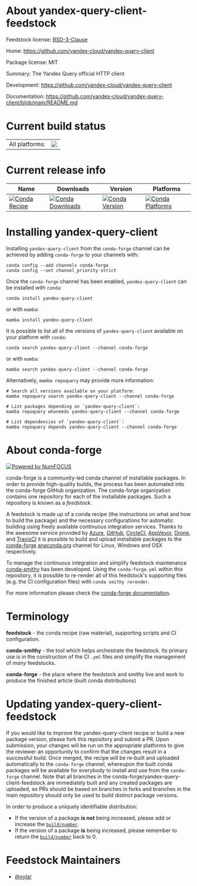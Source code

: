 About yandex-query-client-feedstock
===================================

Feedstock license: [BSD-3-Clause](https://github.com/conda-forge/yandex-query-client-feedstock/blob/main/LICENSE.txt)

Home: https://github.com/yandex-cloud/yandex-query-client

Package license: MIT

Summary: The Yandex Query official HTTP client

Development: https://github.com/yandex-cloud/yandex-query-client

Documentation: https://github.com/yandex-cloud/yandex-query-client/blob/main/README.md

Current build status
====================


<table><tr><td>All platforms:</td>
    <td>
      <a href="https://dev.azure.com/conda-forge/feedstock-builds/_build/latest?definitionId=22169&branchName=main">
        <img src="https://dev.azure.com/conda-forge/feedstock-builds/_apis/build/status/yandex-query-client-feedstock?branchName=main">
      </a>
    </td>
  </tr>
</table>

Current release info
====================

| Name | Downloads | Version | Platforms |
| --- | --- | --- | --- |
| [![Conda Recipe](https://img.shields.io/badge/recipe-yandex--query--client-green.svg)](https://anaconda.org/conda-forge/yandex-query-client) | [![Conda Downloads](https://img.shields.io/conda/dn/conda-forge/yandex-query-client.svg)](https://anaconda.org/conda-forge/yandex-query-client) | [![Conda Version](https://img.shields.io/conda/vn/conda-forge/yandex-query-client.svg)](https://anaconda.org/conda-forge/yandex-query-client) | [![Conda Platforms](https://img.shields.io/conda/pn/conda-forge/yandex-query-client.svg)](https://anaconda.org/conda-forge/yandex-query-client) |

Installing yandex-query-client
==============================

Installing `yandex-query-client` from the `conda-forge` channel can be achieved by adding `conda-forge` to your channels with:

```
conda config --add channels conda-forge
conda config --set channel_priority strict
```

Once the `conda-forge` channel has been enabled, `yandex-query-client` can be installed with `conda`:

```
conda install yandex-query-client
```

or with `mamba`:

```
mamba install yandex-query-client
```

It is possible to list all of the versions of `yandex-query-client` available on your platform with `conda`:

```
conda search yandex-query-client --channel conda-forge
```

or with `mamba`:

```
mamba search yandex-query-client --channel conda-forge
```

Alternatively, `mamba repoquery` may provide more information:

```
# Search all versions available on your platform:
mamba repoquery search yandex-query-client --channel conda-forge

# List packages depending on `yandex-query-client`:
mamba repoquery whoneeds yandex-query-client --channel conda-forge

# List dependencies of `yandex-query-client`:
mamba repoquery depends yandex-query-client --channel conda-forge
```


About conda-forge
=================

[![Powered by
NumFOCUS](https://img.shields.io/badge/powered%20by-NumFOCUS-orange.svg?style=flat&colorA=E1523D&colorB=007D8A)](https://numfocus.org)

conda-forge is a community-led conda channel of installable packages.
In order to provide high-quality builds, the process has been automated into the
conda-forge GitHub organization. The conda-forge organization contains one repository
for each of the installable packages. Such a repository is known as a *feedstock*.

A feedstock is made up of a conda recipe (the instructions on what and how to build
the package) and the necessary configurations for automatic building using freely
available continuous integration services. Thanks to the awesome service provided by
[Azure](https://azure.microsoft.com/en-us/services/devops/), [GitHub](https://github.com/),
[CircleCI](https://circleci.com/), [AppVeyor](https://www.appveyor.com/),
[Drone](https://cloud.drone.io/welcome), and [TravisCI](https://travis-ci.com/)
it is possible to build and upload installable packages to the
[conda-forge](https://anaconda.org/conda-forge) [anaconda.org](https://anaconda.org/)
channel for Linux, Windows and OSX respectively.

To manage the continuous integration and simplify feedstock maintenance
[conda-smithy](https://github.com/conda-forge/conda-smithy) has been developed.
Using the ``conda-forge.yml`` within this repository, it is possible to re-render all of
this feedstock's supporting files (e.g. the CI configuration files) with ``conda smithy rerender``.

For more information please check the [conda-forge documentation](https://conda-forge.org/docs/).

Terminology
===========

**feedstock** - the conda recipe (raw material), supporting scripts and CI configuration.

**conda-smithy** - the tool which helps orchestrate the feedstock.
                   Its primary use is in the construction of the CI ``.yml`` files
                   and simplify the management of *many* feedstocks.

**conda-forge** - the place where the feedstock and smithy live and work to
                  produce the finished article (built conda distributions)


Updating yandex-query-client-feedstock
======================================

If you would like to improve the yandex-query-client recipe or build a new
package version, please fork this repository and submit a PR. Upon submission,
your changes will be run on the appropriate platforms to give the reviewer an
opportunity to confirm that the changes result in a successful build. Once
merged, the recipe will be re-built and uploaded automatically to the
`conda-forge` channel, whereupon the built conda packages will be available for
everybody to install and use from the `conda-forge` channel.
Note that all branches in the conda-forge/yandex-query-client-feedstock are
immediately built and any created packages are uploaded, so PRs should be based
on branches in forks and branches in the main repository should only be used to
build distinct package versions.

In order to produce a uniquely identifiable distribution:
 * If the version of a package **is not** being increased, please add or increase
   the [``build/number``](https://docs.conda.io/projects/conda-build/en/latest/resources/define-metadata.html#build-number-and-string).
 * If the version of a package **is** being increased, please remember to return
   the [``build/number``](https://docs.conda.io/projects/conda-build/en/latest/resources/define-metadata.html#build-number-and-string)
   back to 0.

Feedstock Maintainers
=====================

* [@xylar](https://github.com/xylar/)

